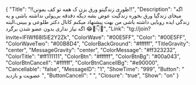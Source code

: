 {
"Title": "‼️طوری زندگیتو ورق بزن ک همه تو کف بمونن‼️",
"Description": "اگه میخای زندگیا ورق بخوره زندگیت عوض بشه دیگه دقدقه بی‌پولی نداشته باشی و یه زندگی ایده رویایی داشته باشی من بهت پیشنهاد میکنم کانال دکتر طلوعی و ببینی،البته اگه نیاز نداری بدون عضو شدن برگرد 😂💸👇🐺",
"Link": "tg://join?invite=IFIWf68l5iE2Y2Zk",
"ColorWave": "#00E5FF",
"Color": "#00E5FF",
"ColorWaveTwo": "#00B8D4",
"ColorBackGround": "#ffffff",
"TitleGravity": "center",
"MessageGravity": "center",
"ColorMessage": "#ff323232",
"ColorTitle": "#ff111111",
"ColorBtn": "#ffffff",
"ColorBtnBg": "#00a043",
"ColorBtnCancell": "#ffffff",
"ColorBtnCancellBg": "#e90000",
"Cancellable": "false",
"MessageID": "1",
"ShowTime": "999",
"Button": "  عضویت و بازدید   ",
"ButtonCancell": "  ",
"Closure": "true",
"Show": "on"
}

